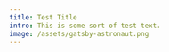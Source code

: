 ```yaml
---
title: Test Title
intro: This is some sort of test text.
image: /assets/gatsby-astronaut.png
---
```


